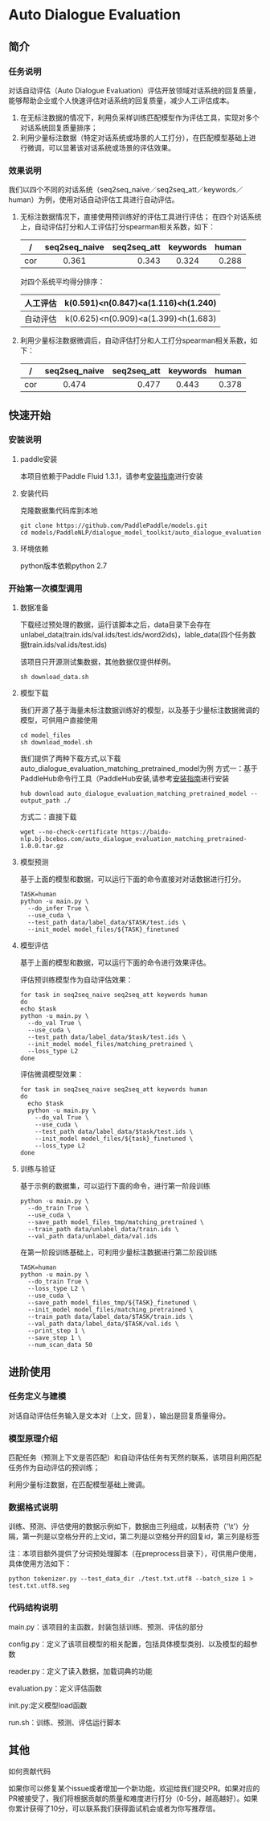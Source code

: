 # Auto Dialogue Evaluation
## 简介 
### 任务说明
对话自动评估（Auto Dialogue Evaluation）评估开放领域对话系统的回复质量，能够帮助企业或个人快速评估对话系统的回复质量，减少人工评估成本。
1. 在无标注数据的情况下，利用负采样训练匹配模型作为评估工具，实现对多个对话系统回复质量排序；
2. 利用少量标注数据（特定对话系统或场景的人工打分），在匹配模型基础上进行微调，可以显著该对话系统或场景的评估效果。

### 效果说明
我们以四个不同的对话系统（seq2seq\_naive／seq2seq\_att／keywords／human）为例，使用对话自动评估工具进行自动评估。
1. 无标注数据情况下，直接使用预训练好的评估工具进行评估；
	在四个对话系统上，自动评估打分和人工评估打分spearman相关系数，如下：

	/|seq2seq\_naive|seq2seq\_att|keywords|human
	--|:--:|--:|:--:|--:
	cor|0.361|0.343|0.324|0.288

	对四个系统平均得分排序：

	人工评估|k(0.591)<n(0.847)<a(1.116)<h(1.240)
	--|--:
	自动评估|k(0.625)<n(0.909)<a(1.399)<h(1.683)

2. 利用少量标注数据微调后，自动评估打分和人工打分spearman相关系数，如下：

	/|seq2seq\_naive|seq2seq\_att|keywords|human
	--|:--:|--:|:--:|--:
	cor|0.474|0.477|0.443|0.378

## 快速开始
### 安装说明
1. paddle安装

	本项目依赖于Paddle Fluid 1.3.1，请参考[安装指南](http://www.paddlepaddle.org/#quick-start)进行安装
2. 安装代码

	克隆数据集代码库到本地
	```
	git clone https://github.com/PaddlePaddle/models.git
	cd models/PaddleNLP/dialogue_model_toolkit/auto_dialogue_evaluation
	```

3. 环境依赖

	python版本依赖python 2.7
### 开始第一次模型调用
1. 数据准备

	下载经过预处理的数据，运行该脚本之后，data目录下会存在unlabel_data(train.ids/val.ids/test.ids/word2ids)，lable_data(四个任务数据train.ids/val.ids/test.ids)

	该项目只开源测试集数据，其他数据仅提供样例。
	```
	sh download_data.sh
	```
2. 模型下载

	我们开源了基于海量未标注数据训练好的模型，以及基于少量标注数据微调的模型，可供用户直接使用
	```
	cd model_files
	sh download_model.sh
	```

	我们提供了两种下载方式,以下载auto_dialogue_evaluation_matching_pretrained_model为例
	方式一：基于PaddleHub命令行工具（PaddleHub安装,请参考[安装指南](https://github.com/PaddlePaddle/PaddleHub)进行安装
	```
	hub download auto_dialogue_evaluation_matching_pretrained_model --output_path ./
	```

	方式二：直接下载
	```
	wget --no-check-certificate https://baidu-nlp.bj.bcebos.com/auto_dialogue_evaluation_matching_pretrained-1.0.0.tar.gz
	```

3. 模型预测

	基于上面的模型和数据，可以运行下面的命令直接对对话数据进行打分。
	```
	TASK=human
	python -u main.py \
	  --do_infer True \
	  --use_cuda \
	  --test_path data/label_data/$TASK/test.ids \
	  --init_model model_files/${TASK}_finetuned
	```
4. 模型评估

	基于上面的模型和数据，可以运行下面的命令进行效果评估。

	评估预训练模型作为自动评估效果：
	```
	for task in seq2seq_naive seq2seq_att keywords human
	do
    echo $task
    python -u main.py \
      --do_val True \
      --use_cuda \
      --test_path data/label_data/$task/test.ids \
      --init_model model_files/matching_pretrained \
      --loss_type L2
	done
	```

	评估微调模型效果：
	```
	for task in seq2seq_naive seq2seq_att keywords human
	do
	  echo $task
	  python -u main.py \
	    --do_val True \
	    --use_cuda \
	    --test_path data/label_data/$task/test.ids \
	    --init_model model_files/${task}_finetuned \
	    --loss_type L2
	done
	```

5. 训练与验证

	基于示例的数据集，可以运行下面的命令，进行第一阶段训练
	```
	python -u main.py \
	  --do_train True \
	  --use_cuda \
	  --save_path model_files_tmp/matching_pretrained \
	  --train_path data/unlabel_data/train.ids \
	  --val_path data/unlabel_data/val.ids
	```

	在第一阶段训练基础上，可利用少量标注数据进行第二阶段训练
	```
	TASK=human
	python -u main.py \
	  --do_train True \
	  --loss_type L2 \
	  --use_cuda \
	  --save_path model_files_tmp/${TASK}_finetuned \
	  --init_model model_files/matching_pretrained \
	  --train_path data/label_data/$TASK/train.ids \
	  --val_path data/label_data/$TASK/val.ids \
	  --print_step 1 \
	  --save_step 1 \
	  --num_scan_data 50
	```

## 进阶使用
### 任务定义与建模
对话自动评估任务输入是文本对（上文，回复），输出是回复质量得分。
### 模型原理介绍
匹配任务（预测上下文是否匹配）和自动评估任务有天然的联系，该项目利用匹配任务作为自动评估的预训练；

利用少量标注数据，在匹配模型基础上微调。
### 数据格式说明
训练、预测、评估使用的数据示例如下，数据由三列组成，以制表符（'\t'）分隔，第一列是以空格分开的上文id，第二列是以空格分开的回复id，第三列是标签

注：本项目额外提供了分词预处理脚本（在preprocess目录下），可供用户使用，具体使用方法如下：
```
python tokenizer.py --test_data_dir ./test.txt.utf8 --batch_size 1 > test.txt.utf8.seg
```

### 代码结构说明
main.py：该项目的主函数，封装包括训练、预测、评估的部分

config.py：定义了该项目模型的相关配置，包括具体模型类别、以及模型的超参数

reader.py：定义了读入数据，加载词典的功能

evaluation.py：定义评估函数

init.py:定义模型load函数

run.sh：训练、预测、评估运行脚本

## 其他
如何贡献代码

如果你可以修复某个issue或者增加一个新功能，欢迎给我们提交PR。如果对应的PR被接受了，我们将根据贡献的质量和难度进行打分（0-5分，越高越好）。如果你累计获得了10分，可以联系我们获得面试机会或者为你写推荐信。
